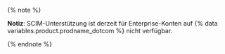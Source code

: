 {% note %}

**Notiz**: SCIM-Unterstützung ist derzeit für Enterprise-Konten auf {% data variables.product.prodname_dotcom %} nicht verfügbar.

{% endnote %}
